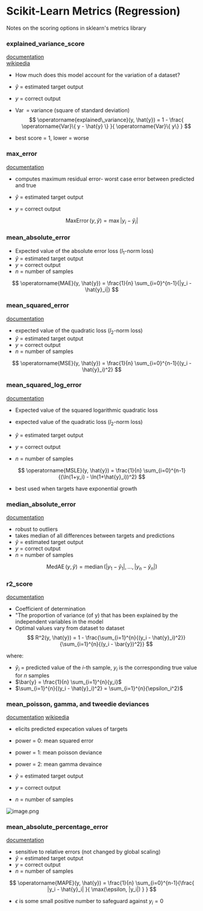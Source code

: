 # Scikit-Learn Metrics (Regression)

Notes on the scoring options in sklearn's metrics library

### explained_variance_score
[documentation](https://scikit-learn.org/stable/modules/model_evaluation.html#explained-variance-score)<br> 
[wikipedia](https://en.wikipedia.org/wiki/Explained_variation)

- How much does this model account for the variation of a dataset?
- $\hat{y}$ = estimated target output
- $y$ = correct output
- $\operatorname{Var}$ = variance (square of standard deviation)
$$
\operatorname{explained\_variance}(y, \hat{y}) = 1 - \frac{
    \operatorname{Var}\{ y - \hat{y} \}
    }{
    \operatorname{Var}\{ y\}
    }
$$

- best score = 1, lower = worse

### max_error

[documentation](https://scikit-learn.org/stable/modules/model_evaluation.html#max-error)

- computes maximum residual error- worst case error between predicted and true

- $\hat{y}$ = estimated target output
- $y$ = correct output

$$
\operatorname{Max Error}(y, \hat{y}) = \max{|y_i - \hat{y}_i|}
$$

### mean_absolute_error

- Expected value of the absolute error loss ($l_1$-norm loss)
- $\hat{y}$ = estimated target output
- $y$ = correct output
- $n$ = number of samples

$$
\operatorname{MAE}(y, \hat{y}) = \frac{1}{n}
\sum_{i=0}^{n-1}{|y_i - \hat{y}_i|}
$$

### mean_squared_error

[documentation](https://scikit-learn.org/stable/modules/model_evaluation.html#mean-squared-error)

- expected value of the quadratic loss ($l_2$-norm loss)
- $\hat{y}$ = estimated target output
- $y$ = correct output
- $n$ = number of samples

$$
\operatorname{MSE}(y, \hat{y}) = \frac{1}{n}
\sum_{i=0}^{n-1}{(y_i - \hat{y}_i)^2}
$$

### mean_squared_log_error

[documentation](https://scikit-learn.org/stable/modules/model_evaluation.html#mean-squared-log-error)

- Expected value of the squared logarithmic quadratic loss

- expected value of the quadratic loss ($l_2$-norm loss)
- $\hat{y}$ = estimated target output
- $y$ = correct output
- $n$ = number of samples

$$
\operatorname{MSLE}(y, \hat{y}) = \frac{1}{n}
\sum_{i=0}^{n-1}{(\ln(1+y_i) - \ln(1+\hat{y}_i))^2}
$$

- best used when targets have exponential growth

### median_absolute_error

[documentation](https://scikit-learn.org/stable/modules/model_evaluation.html#median-absolute-error)

- robust to outliers
- takes median of all differences between targets and predictions
- $\hat{y}$ = estimated target output
- $y$ = correct output
- $n$ = number of samples

$$
\operatorname{MedAE}(y, \hat{y}) = \operatorname{median}(
       |y_1 - \hat{y}_1|, ..., |y_n - \hat{y}_n| 
)
$$

### r2_score

[documentation](https://scikit-learn.org/stable/modules/model_evaluation.html#r2-score)

- Coefficient of determination
- "The proportion of variance (of y) that has been explained by the independent variables in the model
- Optimal values vary from dataset to dataset
$$
R^2(y, \hat{y}) = 1 - \frac{\sum_{i=1}^{n}{(y_i - \hat{y}_i)^2}}{\sum_{i=1}^{n}{(y_i - \bar{y})^2}}
$$

where: 
- $\hat{y}_i$ = predicted value of the $i$-th sample, $y_i$ is the corresponding true value for $n$ samples
- $\bar{y} = \frac{1}{n} \sum_{i=1}^{n}{y_i}$
- $\sum_{i=1}^{n}{(y_i - \hat{y}_i)^2} = \sum_{i=1}^{n}{\epsilon_i^2}$

### mean_poisson, gamma, and tweedie deviances

[documentation](https://scikit-learn.org/stable/modules/model_evaluation.html#mean-tweedie-deviance)
[wikipedia](https://en.wikipedia.org/wiki/Tweedie_distribution#The_Tweedie_deviance)

- elicits predicted expecation values of targets

- power = 0: mean squared error
- power = 1: mean poisson deviance
- power = 2: mean gamma devaince

- $\hat{y}$ = estimated target output
- $y$ = correct output
- $n$ = number of samples

![image.png](attachment:image.png)


### mean_absolute_percentage_error

[documentation](https://scikit-learn.org/stable/modules/model_evaluation.html#mean-squared-log-error)

- sensitive to relative errors (not changed by global scaling)
- $\hat{y}$ = estimated target output
- $y$ = correct output
- $n$ = number of samples

$$
\operatorname{MAPE}(y, \hat{y}) = \frac{1}{n}
\sum_{i=0}^{n-1}{\frac{
    |y_i - \hat{y}_i|
    }{
    \max(\epsilon, |y_i|)
    }
    }
$$

- $\epsilon$ is some small positive number to safeguard against $y_i = 0$
